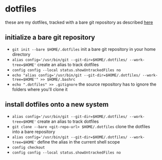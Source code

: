 # dotfiles

these are my dotfiles, tracked with a bare git repository as described [here](https://www.atlassian.com/git/tutorials/dotfiles)

## initialize a bare git repository
- `git init --bare $HOME/.dotfiles` init a bare git repository in your home directory
- `alias config='/usr/bin/git --git-dir=$HOME/.dotfiles/ --work-tree=$HOME'` create an alias to track dotfiles
- `config config --local status.showUntrackedFiles no`
- `echo "alias config='/usr/bin/git --git-dir=$HOME/.dotfiles/ --work-tree=$HOME'" >> $HOME/.bashrc`
- `echo ".dotfiles" >> .gitignore` the source repository has to ignore the folders where you'll clone it

## install dotfiles onto a new system
- `alias config='/usr/bin/git --git-dir=$HOME/.dotfiles/ --work-tree=$HOME'` create an alias to track dotfiles
- `git clone --bare <git-repo-url> $HOME/.dotfiles` clone the dotfiles into a bare repository
- `alias config='/usr/bin/git --git-dir=$HOME/.dotfiles/ --work-tree=$HOME'` define the alias in the current shell scope
- `config checkout`
- `config config --local status.showUntrackedFiles no`
